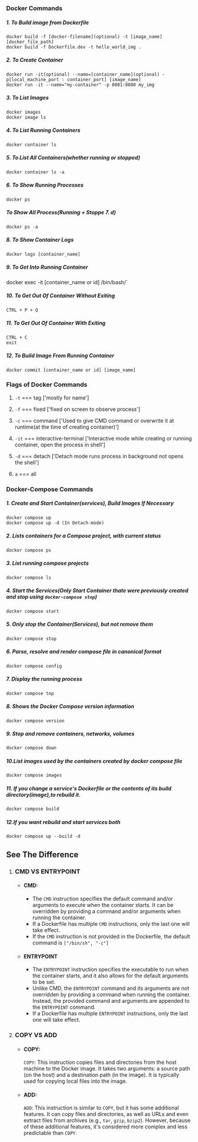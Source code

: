 ### Docker Commands

##### 1. To Build image from Dockerfile
```
docker build -f [docker-filename](optional) -t [image_name] [docker_file_path]
docker build -f Dockerfile.dev -t hello_world_img .
```


##### 2. To Create Container
```
docker run -it(optional) --name=[container_name](optional) -p[local_machine_port : container_port] [image_name] 
docker run -it --name="my-container" -p 8081:8080 my_img
```


##### 3. To List Images
```
docker images
docker image ls
```


##### 4. To List Running Containers
```
docker container ls
```


##### 5. To List All Containers(whether running or stopped)
```
docker container ls -a
```

#####  6. To Show Running Processes
```
docker ps
```

##### To Show All Process(Running + Stoppe 7. d)
```
docker ps -a
```

#####  8. To Show Container Logs
```
docker logs [container_name]
```

#####  9. To Get Into Running Container 
docker exec -it [container_name or id] /bin/bash/`


##### 10. To Get Out Of Container Without Exiting
```
CTRL + P + Q
```


##### 11. To Get Out Of Container With Exiting
```
CTRL + C
exit
```


##### 12. To Build Image From Running Container
```
docker commit [container_name or id] [image_name]
```


### Flags of Docker Commands

1. `-t` === tag ['mostly for name']

2. `-f` === fixed ['fixed on screen to observe process']

3. `-c` === command ['Used to give CMD command or overwrite it at runtime(at the time of creating container)']

4. `-it` === interactive-terminal ['Interactive mode while creating or running container, open the process in shell']

5. `-d` === detach ['Detach mode runs process in background not opens the shell']


6. `a` === all


### Docker-Compose Commands

##### 1. Create and Start Container(services), Build Images If Necessary
```
docker compose up
docker compose up -d (In Detach-mode)
```

##### 2. Lists containers for a Compose project, with current status
```
docker compose ps
```

##### 3. List running compose projects
```
docker compose ls
```

##### 4. Start the Services(Only Start Container thate were previously created and stop using `docker-compose stop`)
```
docker compose start
```

##### 5. Only stop the Container(Services), but not remove them
```
docker compose stop
```

##### 6. Parse, resolve and render compose file in canonical format
```
docker compose config
```

##### 7. Display the running process
```
docker compose top
```

##### 8. Shows the Docker Compose version information
```
docker compose version
```

##### 9. Stop and remove containers, networks, volumes
```
docker compose down
```

##### 10.List images used by the containers created by docker compose file
```
docker compose images
```

##### 11. If you change a service's Dockerfile or the contents of its build directory(image),to rebuild it.
```
docker compose build
```


##### 12.If you want rebuild and start services both
```
docker compose up --build -d
```

## See The Difference

1. ### CMD VS ENTRYPOINT

    - #### CMD:
        - The `CMD` instruction specifies the default command and/or arguments to execute when the container starts. It can be overridden by providing a command and/or arguments when running the container.
        - If a Dockerfile has multiple `CMD` instructions, only the last one will take effect.
        - If the `CMD` instruction is not provided in the Dockerfile, the default command is `["/bin/sh", "-c"]`

    - #### ENTRYPOINT
        - The `ENTRYPOINT` instruction specifies the executable to run when the container starts, and it also allows for the default arguments to be set.
        - Unlike CMD, the `ENTRYPOINT` command and its arguments are not overridden by providing a command when running the container. Instead, the provided command and arguments are appended to the `ENTRYPOINT` command.
        - If a Dockerfile has multiple `ENTRYPOINT` instructions, only the last one will take effect.

2. ### COPY VS ADD
    - #### COPY:
        `COPY`: This instruction copies files and directories from the host machine to the Docker image. It takes two arguments: a source path (on the host) and a destination path (in the image). It is typically used for copying local files into the image.
    
    - #### ADD:
        `ADD`: This instruction is similar to `COPY`, but it has some additional features. It can copy files and directories, as well as URLs and even extract files from archives (e.g., `tar`, `gzip`, `bzip2`). However, because of these additional features, it's considered more complex and less predictable than `COPY`.
